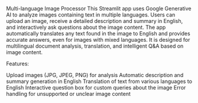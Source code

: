 Multi-language Image Processor
This Streamlit app uses Google Generative AI to analyze images containing text in multiple languages. Users can upload an image, receive a detailed description and summary in English, and interactively ask questions about the image content. The app automatically translates any text found in the image to English and provides accurate answers, even for images with mixed languages. It is designed for multilingual document analysis, translation, and intelligent Q&A based on image content.

Features:

Upload images (JPG, JPEG, PNG) for analysis
Automatic description and summary generation in English
Translation of text from various languages to English
Interactive question box for custom queries about the image
Error handling for unsupported or unclear image content
